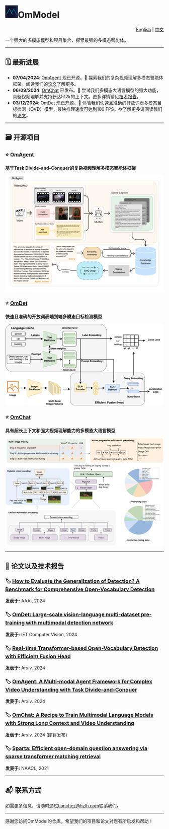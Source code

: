 # <img src="omlab.png" alt="speed" width=40>OmModel  

<p align="right">
<a href="README.md">English</a> | <a href="README_ZH.md">中文</a>
</p>

一个强大的多模态模型和项目集合，探索最强的多模态智能体。

---

## 🗓️ 最新进展
* **07/04/2024**: [OmAgent](https://github.com/om-ai-lab/OmAgent) 现已开源。🌟 探索我们的复杂视频理解多模态智能体框架。阅读我们的[论文](https://arxiv.org/abs/2406.16620)了解更多。
* **06/09/2024**: [OmChat](https://github.com/om-ai-lab/OmChat) 已发布。🎉 尝试我们多模态大语言模型的强大功能，具备视频理解并支持长达512k的上下文。更多详情请见[技术报告]()。
* **03/12/2024**: [OmDet](https://github.com/om-ai-lab/OmDet) 现已开源。🚀 体验我们快速且准确的开放词表多模态目标检测（OVD）模型，最快推理速度可达到100 FPS。欲了解更多请阅读我们的[论文](https://arxiv.org/abs/2209.05946)。


---

## 🗃️ 开源项目

### ⭐️ [OmAgent](https://github.com/om-ai-lab/OmAgent)
**基于Task Divide-and-Conquer的复杂视频理解多模态智能体框架**

<img src="OmAgent.png" alt="speed" width=600>

### ⭐️ [OmDet](https://github.com/om-ai-lab/OmDet)
**快速且准确的开放词表端到端多模态目标检测模型** 

<img src="turbo_model_structure.jpeg" alt="Image 1" width=600>

### ⭐️ [OmChat](https://github.com/om-ai-lab/OmChat)
**具有超长上下文和强大视频理解能力的多模态大语言模型**

<img src="omchat_structure.jpg" alt="speed" width=600>

---

## 📜 论文以及技术报告

### 🏷️ [How to Evaluate the Generalization of Detection? A Benchmark for Comprehensive Open-Vocabulary Detection](https://ojs.aaai.org/index.php/AAAI/article/view/28485/28945)
**发表于:** AAAI, 2024

### 🏷️ [OmDet: Large-scale vision-language multi-dataset pre-training with multimodal detection network](https://arxiv.org/abs/2209.05946)
**发表于:** IET Computer Vision, 2024  

### 🏷️ [Real-time Transformer-based Open-Vocabulary Detection with Efficient Fusion Head](https://arxiv.org/abs/2403.06892)
**发表于:** Arxiv. 2024  

### 🏷️ [OmAgent: A Multi-modal Agent Framework for Complex Video Understanding with Task Divide-and-Conquer](https://arxiv.org/abs/2406.16620)
**发表于:** Arxiv. 2024  

### 🏷️ [OmChat: A Recipe to Train Multimodal Language Models with Strong Long Context and Video Understanding]()
**发表于:** Arxiv. 2024 (即将发布)

### 🏷️ [Sparta: Efficient open-domain question answering via sparse transformer matching retrieval](https://arxiv.org/pdf/2009.13013)
**发表于:** NAACL, 2021


---

## 📬 联系方式

如需更多信息，请随时通过[tianchez@hzlh.com](mailto:tianchez@hzlh.com)联系我们。

---

感谢您访问OmModel的仓库。希望我们的项目和论文对您有所启发和帮助！
